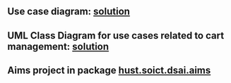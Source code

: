 ## Use case diagram: [solution](./Requirement/usecase.png)

## UML Class Diagram for use cases related to cart management: [solution](./Design/class.png)

## Aims project in package [hust.soict.dsai.aims](./src/hust/soict/dsai/aims)

